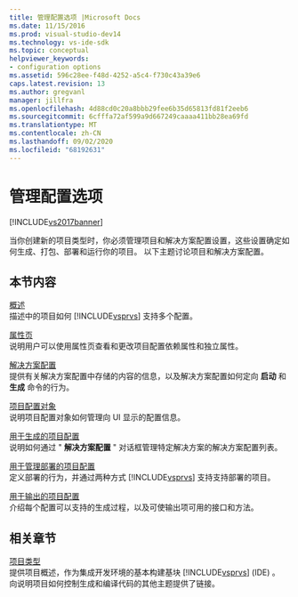 ```yaml
---
title: 管理配置选项 |Microsoft Docs
ms.date: 11/15/2016
ms.prod: visual-studio-dev14
ms.technology: vs-ide-sdk
ms.topic: conceptual
helpviewer_keywords:
- configuration options
ms.assetid: 596c28ee-f48d-4252-a5c4-f730c43a39e6
caps.latest.revision: 13
ms.author: gregvanl
manager: jillfra
ms.openlocfilehash: 4d88cd0c20a8bbb29fee6b35d65813fd81f2eeb6
ms.sourcegitcommit: 6cfffa72af599a9d667249caaaa411bb28ea69fd
ms.translationtype: MT
ms.contentlocale: zh-CN
ms.lasthandoff: 09/02/2020
ms.locfileid: "68192631"
---
```

# <a name="managing-configuration-options"></a>管理配置选项
[!INCLUDE[vs2017banner](../../includes/vs2017banner.md)]

当你创建新的项目类型时，你必须管理项目和解决方案配置设置，这些设置确定如何生成、打包、部署和运行你的项目。 以下主题讨论项目和解决方案配置。  
  
## <a name="in-this-section"></a>本节内容  
 [概述](../../extensibility/internals/configuration-options-overview.md)  
 描述中的项目如何 [!INCLUDE[vsprvs](../../includes/vsprvs-md.md)] 支持多个配置。  
  
 [属性页](../../extensibility/internals/property-pages.md)  
 说明用户可以使用属性页查看和更改项目配置依赖属性和独立属性。  
  
 [解决方案配置](../../extensibility/internals/solution-configuration.md)  
 提供有关解决方案配置中存储的内容的信息，以及解决方案配置如何定向 **启动** 和 **生成** 命令的行为。  
  
 [项目配置对象](../../extensibility/internals/project-configuration-object.md)  
 说明项目配置对象如何管理向 UI 显示的配置信息。  
  
 [用于生成的项目配置](../../extensibility/internals/project-configuration-for-building.md)  
 说明如何通过 " **解决方案配置** " 对话框管理特定解决方案的解决方案配置列表。  
  
 [用于管理部署的项目配置](../../extensibility/internals/project-configuration-for-managing-deployment.md)  
 定义部署的行为，并通过两种方式 [!INCLUDE[vsprvs](../../includes/vsprvs-md.md)] 支持支持部署的项目。  
  
 [用于输出的项目配置](../../extensibility/internals/project-configuration-for-output.md)  
 介绍每个配置可以支持的生成过程，以及可使输出项可用的接口和方法。  
  
## <a name="related-sections"></a>相关章节  
 [项目类型](../../extensibility/internals/project-types.md)  
 提供项目概述，作为集成开发环境的基本构建基块 [!INCLUDE[vsprvs](../../includes/vsprvs-md.md)] (IDE) 。 向说明项目如何控制生成和编译代码的其他主题提供了链接。
